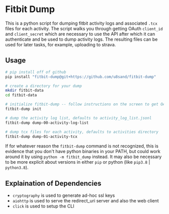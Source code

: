 # Fitbit Dump
This is a python script for dumping fitbit activity logs and associated `.tcx` files for each activity. The script walks you through getting OAuth `client_id` and `client_secret` which are necessary to use the API after which it can authenticate and be used to dump activity logs. The resulting files can be used for later tasks, for example, uploading to strava.

## Usage
```bash
# pip install off of github
pip install "fitbit-dump@git+https://github.com/u8sand/fitbit-dump"

# create a directory for your dump
mkdir fitbit-data
cd fitbit-data

# initialize fitbit-dump -- follow instructions on the screen to get OAuth credentials
fitbit-dump init

# dump the activity log list, defaults to activity_log_list.jsonl
fitbit-dump dump-00-activity-log-list

# dump tcx files for each activity, defaults to activities directory
fitbit-dump dump-01-activity-tcx
```

If for whatever reason the `fitbit-dump` command is not recognized, this is evidence that you don't have python binaries in your PATH, but could work around it by using `python -m fitbit_dump` instead. It may also be necessary to be more explicit about versions in either `pip` or python (like `pip3.8` | `python3.8`).

## Explaination of Dependencies
- `cryptography` is used to generate ad-hoc ssl keys
- `aiohttp` is used to serve the redirect_uri server and also the web client
- `click` is used to setup the CLI
